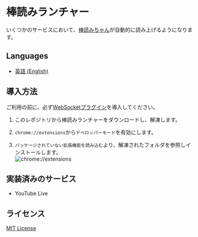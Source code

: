 [棒読みちゃん]: https://chi.usamimi.info/Program/Application/BouyomiChan



# 棒読みランチャー
いくつかのサービスにおいて、[棒読みちゃん]が自動的に読み上げるようになります。


## Languages
* [英語 (English)](/README.md)


## 導入方法
ご利用の前に、必ず[WebSocketプラグイン](https://github.com/chocoa/BouyomiChan-WebSocket-Plugin)を導入してください。

1.	このレポジトリから棒読みランチャーをダウンロードし、解凍します。

2.	`chrome://extensions`から`デベロッパーモード`を有効にします。

3.	`パッケージされていない拡張機能を読み込む`より、解凍されたフォルダを参照しインストールします。<Br />
	![chrome://extensions](https://user-images.githubusercontent.com/14960841/73714728-b37fdb00-4709-11ea-9c8d-5280f77d39fa.png)


## 実装済みのサービス
* YouTube Live


## ライセンス
[MIT License](/LICENSE)